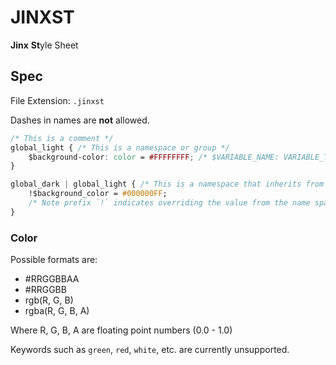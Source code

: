# JINXST

**Jinx** **St**yle Sheet


## Spec

File Extension: `.jinxst`

Dashes in names are **not** allowed.
```css
/* This is a comment */
global_light { /* This is a namespace or group */
    $background-color: color = #FFFFFFFF; /* $VARIABLE_NAME: VARIABLE_TYPE = VARIABLE_VALUE */
}

global_dark | global_light { /* This is a namespace that inherits from global-light */
    !$background_color = #000000FF;
    /* Note prefix `!` indicates overriding the value from the name space it is inheriting from. The variable will also inherit it's type. */
}
```

### Color

Possible formats are:
* #RRGGBBAA
* #RRGGBB
* rgb(R, G, B)
* rgba(R, G, B, A)

Where R, G, B, A are floating point numbers (0.0 - 1.0)

Keywords such as `green`, `red`, `white`, etc. are currently unsupported.
